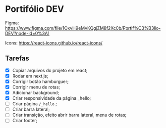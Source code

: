 # Portifólio DEV

Figma: <https://www.figma.com/file/1OxvH9eMvKQgjZM8f2Xc0b/Portif%C3%B3lio-DEV?node-id=0%3A1>

Icons: <https://react-icons.github.io/react-icons/>

## Tarefas

- [x] Copiar arquivos do projeto em react;
- [x] Rodar em next.js;
- [x] Corrigir botão hamburguer;
- [x] Corrigir menu de rotas;
- [x] Adicionar background;
- [x] Criar responsividade da página \_hello;
- [ ] Criar página `/_hello` ;
- [ ] Criar barra lateral;
- [ ] Criar transição, efeito abrir barra lateral, menu de rotas;
- [ ] Criar footer;
